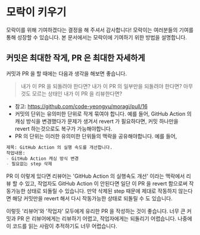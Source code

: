 # 모락이 키우기

모락이를 위해 기여하겠다는 결정을 해 주셔서 감사합니다! 모락이는 여러분들의 기여를 통해 성장할 수 있습니다.
본 문서에서는 모락이에 기여하기 위한 방법을 설명합니다.

## 커밋은 최대한 작게, PR 은 최대한 자세하게

커밋과 PR 을 할 때에는 다음과 생각을 해보면 좋습니다.

> 내가 이 PR 을 되돌려야 한다면?
> 내가 이 PR 의 일부만을 되돌려야 한다면?
> 아무것도 모르는 상태인 내가 이 PR 을 리뷰한다면?

- 참고: <https://github.com/code-yeongyu/moragi/pull/16>
- 커밋의 단위는 유의미한 단위로 작게 묶여야 합니다. 예를 들어, GitHub Action 의 캐싱 방식을 변경했다가 문제가 생겨서 revert 가 필요하다면, 커밋 하나만을 revert 하는것으로도 복구가 가능해야합니다.
- PR 의 단위는 이러한 유의미한 단위들의 맥락을 공유해야합니다. 예를 들어,

```md
제목: GitHub Action 의 실행 속도를 개선합니다.
작업내용:
- GitHub Action 캐싱 방식 변경
- 필요없는 step 삭제
```

PR 이 이렇게 있다면 리뷰어는 'GitHub Action 의 실행속도 개선' 이라는 맥락에서 리뷰 할 수 있고, 작업자도 GitHub Action 이 안된다면 일단 이 PR 을 revert 함으로써 작동가능한 상태로 되돌릴 수 있습니다.
만약 삭제된 step 때문에 제대로 작동하지 않는다면 해당 커밋만을 revert 해서 다시 작동가능한 상태로 되돌릴 수 도 있습니다.

이렇듯 '리뷰어'와 '작업자' 모두에게 유리한 PR 을 작성하는 것이 좋습니다.
너무 큰 커밋과 PR 은 리뷰어에게는 리뷰하기 어렵고, 작업자에게는 되돌리기 어렵습니다. 나중에 이 코드를 읽는 사람이 추적하기도 너무 어렵습니다.
